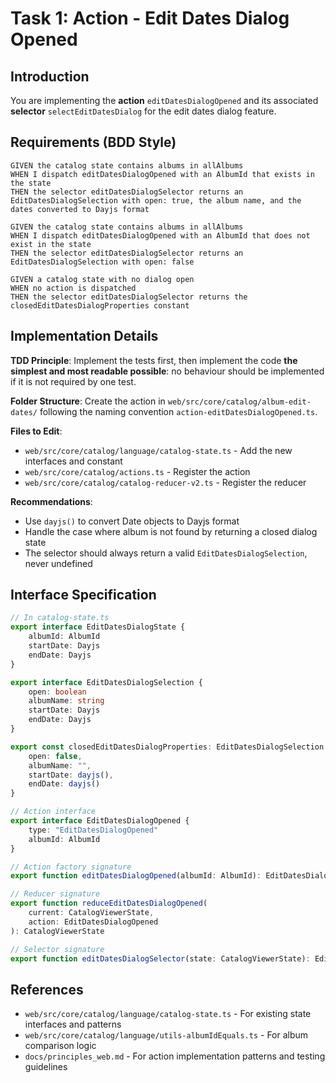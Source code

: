 # Task 1: Action - Edit Dates Dialog Opened

## Introduction
You are implementing the **action** `editDatesDialogOpened` and its associated **selector** `selectEditDatesDialog` for the edit dates dialog feature.

## Requirements (BDD Style)

```
GIVEN the catalog state contains albums in allAlbums
WHEN I dispatch editDatesDialogOpened with an AlbumId that exists in the state
THEN the selector editDatesDialogSelector returns an EditDatesDialogSelection with open: true, the album name, and the dates converted to Dayjs format

GIVEN the catalog state contains albums in allAlbums
WHEN I dispatch editDatesDialogOpened with an AlbumId that does not exist in the state
THEN the selector editDatesDialogSelector returns an EditDatesDialogSelection with open: false

GIVEN a catalog state with no dialog open
WHEN no action is dispatched
THEN the selector editDatesDialogSelector returns the closedEditDatesDialogProperties constant
```

## Implementation Details

**TDD Principle**: Implement the tests first, then implement the code **the simplest and most readable possible**: no behaviour should be implemented if it is not required by one test.

**Folder Structure**: Create the action in `web/src/core/catalog/album-edit-dates/` following the naming convention `action-editDatesDialogOpened.ts`.

**Files to Edit**:
- `web/src/core/catalog/language/catalog-state.ts` - Add the new interfaces and constant
- `web/src/core/catalog/actions.ts` - Register the action
- `web/src/core/catalog/catalog-reducer-v2.ts` - Register the reducer

**Recommendations**:
- Use `dayjs()` to convert Date objects to Dayjs format
- Handle the case where album is not found by returning a closed dialog state
- The selector should always return a valid `EditDatesDialogSelection`, never undefined

## Interface Specification

```typescript
// In catalog-state.ts
export interface EditDatesDialogState {
    albumId: AlbumId
    startDate: Dayjs
    endDate: Dayjs
}

export interface EditDatesDialogSelection {
    open: boolean
    albumName: string
    startDate: Dayjs
    endDate: Dayjs
}

export const closedEditDatesDialogProperties: EditDatesDialogSelection = {
    open: false,
    albumName: "",
    startDate: dayjs(),
    endDate: dayjs()
}

// Action interface
export interface EditDatesDialogOpened {
    type: "EditDatesDialogOpened"
    albumId: AlbumId
}

// Action factory signature
export function editDatesDialogOpened(albumId: AlbumId): EditDatesDialogOpened

// Reducer signature
export function reduceEditDatesDialogOpened(
    current: CatalogViewerState,
    action: EditDatesDialogOpened
): CatalogViewerState

// Selector signature
export function editDatesDialogSelector(state: CatalogViewerState): EditDatesDialogSelection
```

## References

- `web/src/core/catalog/language/catalog-state.ts` - For existing state interfaces and patterns
- `web/src/core/catalog/language/utils-albumIdEquals.ts` - For album comparison logic
- `docs/principles_web.md` - For action implementation patterns and testing guidelines
